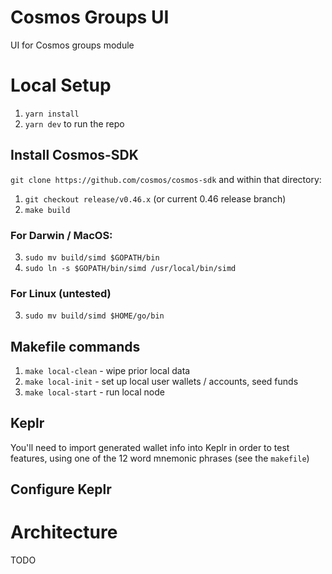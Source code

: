 # Cosmos Groups UI

UI for Cosmos groups module

# Local Setup

1. `yarn install`
2. `yarn dev` to run the repo

## Install Cosmos-SDK

`git clone https://github.com/cosmos/cosmos-sdk` and within that directory:

1. `git checkout release/v0.46.x` (or current 0.46 release branch)
2. `make build`

### For Darwin / MacOS:

3. `sudo mv build/simd $GOPATH/bin`
4. `sudo ln -s $GOPATH/bin/simd /usr/local/bin/simd`

### For Linux (untested)

3. `sudo mv build/simd $HOME/go/bin`

## Makefile commands

1. `make local-clean` - wipe prior local data
2. `make local-init` - set up local user wallets / accounts, seed funds
3. `make local-start` - run local node

## Keplr

You'll need to import generated wallet info into Keplr in order to test features, using one of the 12 word mnemonic phrases (see the `makefile`)

## Configure Keplr

# Architecture

TODO
